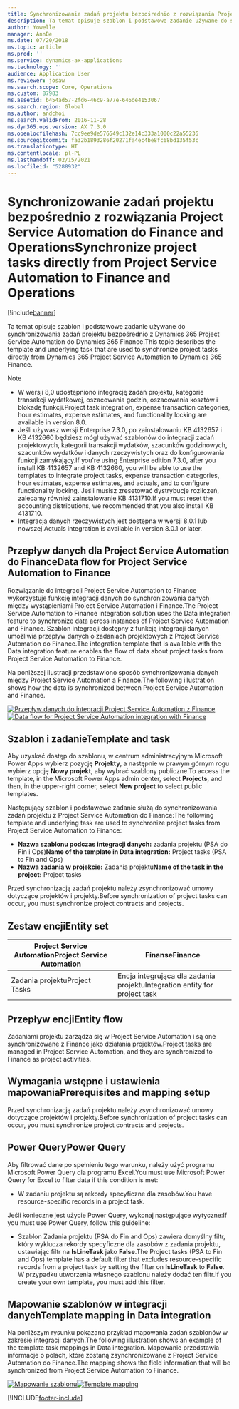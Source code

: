 ```yaml
---
title: Synchronizowanie zadań projektu bezpośrednio z rozwiązania Project Service Automation do Finance and Operations
description: Ta temat opisuje szablon i podstawowe zadanie używane do synchronizowania zadań projektu bezpośrednio z Microsoft Dynamics 365 Project Service Automation do Dynamics 365 Finance.
author: Yowelle
manager: AnnBe
ms.date: 07/20/2018
ms.topic: article
ms.prod: ''
ms.service: dynamics-ax-applications
ms.technology: ''
audience: Application User
ms.reviewer: josaw
ms.search.scope: Core, Operations
ms.custom: 87983
ms.assetid: b454ad57-2fd6-46c9-a77e-646de4153067
ms.search.region: Global
ms.author: andchoi
ms.search.validFrom: 2016-11-28
ms.dyn365.ops.version: AX 7.3.0
ms.openlocfilehash: 7cc9ee9de576549c132e14c333a1000c22a55236
ms.sourcegitcommit: fa32b1893286f20271fa4ec4be8fc68bd135f53c
ms.translationtype: HT
ms.contentlocale: pl-PL
ms.lasthandoff: 02/15/2021
ms.locfileid: "5288932"
---
```

# <a name="synchronize-project-tasks-directly-from-project-service-automation-to-finance-and-operations"></a><span data-ttu-id="b398e-103">Synchronizowanie zadań projektu bezpośrednio z rozwiązania Project Service Automation do Finance and Operations</span><span class="sxs-lookup"><span data-stu-id="b398e-103">Synchronize project tasks directly from Project Service Automation to Finance and Operations</span></span>

[!include[banner](../includes/banner.md)]

<span data-ttu-id="b398e-104">Ta temat opisuje szablon i podstawowe zadanie używane do synchronizowania zadań projektu bezpośrednio z Dynamics 365 Project Service Automation do Dynamics 365 Finance.</span><span class="sxs-lookup"><span data-stu-id="b398e-104">This topic describes the template and underlying task that are used to synchronize project tasks directly from Dynamics 365 Project Service Automation to Dynamics 365 Finance.</span></span>

> [!NOTE]
> - <span data-ttu-id="b398e-105">W wersji 8,0 udostępniono integrację zadań projektu, kategorie transakcji wydatkowej, oszacowania godzin, oszacowania kosztów i blokadę funkcji.</span><span class="sxs-lookup"><span data-stu-id="b398e-105">Project task integration, expense transaction categories, hour estimates, expense estimates, and functionality locking are available in version 8.0.</span></span>
> - <span data-ttu-id="b398e-106">Jeśli używasz wersji Enterprise 7.3.0, po zainstalowaniu KB 4132657 i KB 4132660 będziesz mógł używać szablonów do integracji zadań projektowych, kategorii transakcji wydatków, szacunków godzinowych, szacunków wydatków i danych rzeczywistych oraz do konfigurowania funkcji zamykający.</span><span class="sxs-lookup"><span data-stu-id="b398e-106">If you're using Enterprise edition 7.3.0, after you install KB 4132657 and KB 4132660, you will be able to use the templates to integrate project tasks, expense transaction categories, hour estimates, expense estimates, and actuals, and to configure functionality locking.</span></span> <span data-ttu-id="b398e-107">Jeśli musisz zresetować dystrybucje rozliczeń, zalecamy również zainstalowanie KB 4131710.</span><span class="sxs-lookup"><span data-stu-id="b398e-107">If you must reset the accounting distributions, we recommended that you also install KB 4131710.</span></span>
> - <span data-ttu-id="b398e-108">Integracja danych rzeczywistych jest dostępna w wersji 8.0.1 lub nowszej.</span><span class="sxs-lookup"><span data-stu-id="b398e-108">Actuals integration is available in version 8.0.1 or later.</span></span>

## <a name="data-flow-for-project-service-automation-to-finance"></a><span data-ttu-id="b398e-109">Przepływ danych dla Project Service Automation do Finance</span><span class="sxs-lookup"><span data-stu-id="b398e-109">Data flow for Project Service Automation to Finance</span></span>

<span data-ttu-id="b398e-110">Rozwiązanie do integracji Project Service Automation to Finance wykorzystuje funkcję integracji danych do synchronizowania danych między wystąpieniami Project Service Automation i Finance.</span><span class="sxs-lookup"><span data-stu-id="b398e-110">The Project Service Automation to Finance integration solution uses the Data integration feature to synchronize data across instances of Project Service Automation and Finance.</span></span> <span data-ttu-id="b398e-111">Szablon integracji dostępny z funkcją integracji danych umożliwia przepływ danych o zadaniach projektowych z Project Service Automation do Finance.</span><span class="sxs-lookup"><span data-stu-id="b398e-111">The integration template that is available with the Data integration feature enables the flow of data about project tasks from Project Service Automation to Finance.</span></span>

<span data-ttu-id="b398e-112">Na poniższej ilustracji przedstawiono sposób synchronizowania danych między Project Service Automation a Finance.</span><span class="sxs-lookup"><span data-stu-id="b398e-112">The following illustration shows how the data is synchronized between Project Service Automation and Finance.</span></span>

<span data-ttu-id="b398e-113">[![Przepływ danych do integracji Project Service Automation z Finance](./media/ProjectTasksFlow.png)](./media/ProjectTasksFlow.png)</span><span class="sxs-lookup"><span data-stu-id="b398e-113">[![Data flow for Project Service Automation integration with Finance](./media/ProjectTasksFlow.png)](./media/ProjectTasksFlow.png)</span></span>

## <a name="template-and-task"></a><span data-ttu-id="b398e-114">Szablon i zadanie</span><span class="sxs-lookup"><span data-stu-id="b398e-114">Template and task</span></span>

<span data-ttu-id="b398e-115">Aby uzyskać dostęp do szablonu, w centrum administracyjnym Microsoft Power Apps wybierz pozycję **Projekty**, a następnie w prawym górnym rogu wybierz opcję **Nowy projekt**, aby wybrać szablony publiczne.</span><span class="sxs-lookup"><span data-stu-id="b398e-115">To access the template, in the Microsoft Power Apps admin center, select **Projects**, and then, in the upper-right corner, select **New project** to select public templates.</span></span>

<span data-ttu-id="b398e-116">Następujący szablon i podstawowe zadanie służą do synchronizowania zadań projektu z Project Service Automation do Finance:</span><span class="sxs-lookup"><span data-stu-id="b398e-116">The following template and underlying task are used to synchronize project tasks from Project Service Automation to Finance:</span></span>

- <span data-ttu-id="b398e-117">**Nazwa szablonu podczas integracji danych:** zadania projektu (PSA do Fin i Ops)</span><span class="sxs-lookup"><span data-stu-id="b398e-117">**Name of the template in Data integration:** Project tasks (PSA to Fin and Ops)</span></span>
- <span data-ttu-id="b398e-118">**Nazwa zadania w projekcie:** Zadania projektu</span><span class="sxs-lookup"><span data-stu-id="b398e-118">**Name of the task in the project:** Project tasks</span></span>

<span data-ttu-id="b398e-119">Przed synchronizacją zadań projektu należy zsynchronizować umowy dotyczące projektów i projekty.</span><span class="sxs-lookup"><span data-stu-id="b398e-119">Before synchronization of project tasks can occur, you must synchronize project contracts and projects.</span></span>

## <a name="entity-set"></a><span data-ttu-id="b398e-120">Zestaw encji</span><span class="sxs-lookup"><span data-stu-id="b398e-120">Entity set</span></span>

| <span data-ttu-id="b398e-121">Project Service Automation</span><span class="sxs-lookup"><span data-stu-id="b398e-121">Project Service Automation</span></span> | <span data-ttu-id="b398e-122">Finanse</span><span class="sxs-lookup"><span data-stu-id="b398e-122">Finance</span></span>                             |
|----------------------------|-------------------------------------|
| <span data-ttu-id="b398e-123">Zadania projektu</span><span class="sxs-lookup"><span data-stu-id="b398e-123">Project Tasks</span></span>              | <span data-ttu-id="b398e-124">Encja integrująca dla zadania projektu</span><span class="sxs-lookup"><span data-stu-id="b398e-124">Integration entity for project task</span></span> |

## <a name="entity-flow"></a><span data-ttu-id="b398e-125">Przepływ encji</span><span class="sxs-lookup"><span data-stu-id="b398e-125">Entity flow</span></span>

<span data-ttu-id="b398e-126">Zadaniami projektu zarządza się w Project Service Automation i są one synchronizowane z Finance jako działania projektów.</span><span class="sxs-lookup"><span data-stu-id="b398e-126">Project tasks are managed in Project Service Automation, and they are synchronized to Finance as project activities.</span></span>

## <a name="prerequisites-and-mapping-setup"></a><span data-ttu-id="b398e-127">Wymagania wstępne i ustawienia mapowania</span><span class="sxs-lookup"><span data-stu-id="b398e-127">Prerequisites and mapping setup</span></span>

<span data-ttu-id="b398e-128">Przed synchronizacją zadań projektu należy zsynchronizować umowy dotyczące projektów i projekty.</span><span class="sxs-lookup"><span data-stu-id="b398e-128">Before synchronization of project tasks can occur, you must synchronize project contracts and projects.</span></span>

## <a name="power-query"></a><span data-ttu-id="b398e-129">Power Query</span><span class="sxs-lookup"><span data-stu-id="b398e-129">Power Query</span></span>

<span data-ttu-id="b398e-130">Aby filtrować dane po spełnieniu tego warunku, należy użyć programu Microsoft Power Query dla programu Excel.</span><span class="sxs-lookup"><span data-stu-id="b398e-130">You must use Microsoft Power Query for Excel to filter data if this condition is met:</span></span>

- <span data-ttu-id="b398e-131">W zadaniu projektu są rekordy specyficzne dla zasobów.</span><span class="sxs-lookup"><span data-stu-id="b398e-131">You have resource-specific records in a project task.</span></span>

<span data-ttu-id="b398e-132">Jeśli konieczne jest użycie Power Query, wykonaj następujące wytyczne:</span><span class="sxs-lookup"><span data-stu-id="b398e-132">If you must use Power Query, follow this guideline:</span></span>

- <span data-ttu-id="b398e-133">Szablon Zadania projektu (PSA do Fin and Ops) zawiera domyślny filtr, który wyklucza rekordy specyficzne dla zasobów z zadania projektu, ustawiając filtr na **IsLineTask** jako **False**.</span><span class="sxs-lookup"><span data-stu-id="b398e-133">The Project tasks (PSA to Fin and Ops) template has a default filter that excludes resource-specific records from a project task by setting the filter on **IsLineTask** to **False**.</span></span> <span data-ttu-id="b398e-134">W przypadku utworzenia własnego szablonu należy dodać ten filtr.</span><span class="sxs-lookup"><span data-stu-id="b398e-134">If you create your own template, you must add this filter.</span></span>

## <a name="template-mapping-in-data-integration"></a><span data-ttu-id="b398e-135">Mapowanie szablonów w integracji danych</span><span class="sxs-lookup"><span data-stu-id="b398e-135">Template mapping in Data integration</span></span>

<span data-ttu-id="b398e-136">Na poniższym rysunku pokazano przykład mapowania zadań szablonów w zakresie integracji danych.</span><span class="sxs-lookup"><span data-stu-id="b398e-136">The following illustration shows an example of the template task mappings in Data integration.</span></span> <span data-ttu-id="b398e-137">Mapowanie przedstawia informacje o polach, które zostaną zsynchronizowane z Project Service Automation do Finance.</span><span class="sxs-lookup"><span data-stu-id="b398e-137">The mapping shows the field information that will be synchronized from Project Service Automation to Finance.</span></span>

<span data-ttu-id="b398e-138">[![Mapowanie szablonu](./media/ProjectTasksMapping.png)](./media/ProjectTasksMapping.png)</span><span class="sxs-lookup"><span data-stu-id="b398e-138">[![Template mapping](./media/ProjectTasksMapping.png)](./media/ProjectTasksMapping.png)</span></span>


[!INCLUDE[footer-include](../includes/footer-banner.md)]